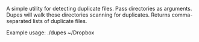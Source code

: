 A simple utility for detecting duplicate files.
Pass directories as arguments. Dupes will walk those directories scanning for duplicates.
Returns comma-separated lists of duplicate files.

Example usage:
  ./dupes ~/Dropbox
